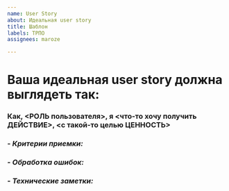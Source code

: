 ```yaml
---
name: User Story
about: Идеальная user story
title: Шаблон
labels: ТРПО
assignees: maroze

---
```


# **Ваша идеальная user story должна выглядеть так:**

### **Как, <РОЛЬ пользователя>, я <что-то хочу получить ДЕЙСТВИЕ>, <с такой-то целью ЦЕННОСТЬ>**

### - ***Критерии приемки:***

### - ***Обработка ошибок:***

### - ***Технические заметки:***
